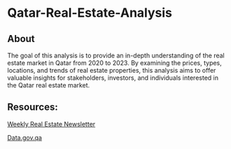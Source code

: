 # Qatar-Real-Estate-Analysis
## About
The goal of this analysis is to provide an in-depth understanding of the real estate market in Qatar from 2020 to 2023. By examining the prices, types, locations, and trends of real estate properties, this analysis aims to offer valuable insights for stakeholders, investors, and individuals interested in the Qatar real estate market.
## Resources:
[Weekly Real Estate Newsletter](https://www.data.gov.qa/explore/dataset/weekly-real-estate-newsletter/information/?sort=real_estate_value)

[Data.gov.qa](https://www.data.gov.qa/pages/default/)


